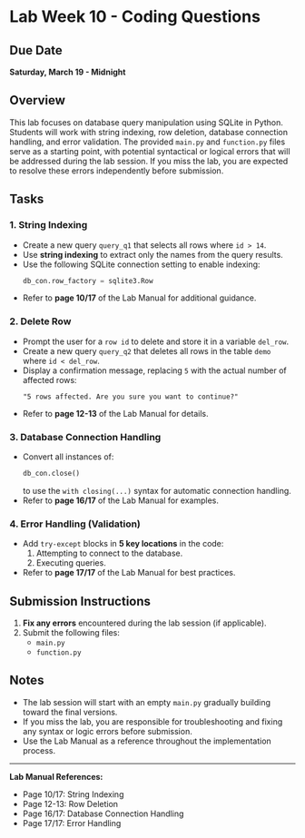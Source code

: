 # Lab Week 10 - Coding Questions

## Due Date
**Saturday, March 19 - Midnight**

## Overview
This lab focuses on database query manipulation using SQLite in Python. Students will work with string indexing, row deletion, database connection handling, and error validation. The provided `main.py` and `function.py` files serve as a starting point, with potential syntactical or logical errors that will be addressed during the lab session. If you miss the lab, you are expected to resolve these errors independently before submission.

## Tasks

### 1. String Indexing
- Create a new query `query_q1` that selects all rows where `id > 14`.
- Use **string indexing** to extract only the names from the query results.
- Use the following SQLite connection setting to enable indexing:
  ```python
  db_con.row_factory = sqlite3.Row
  ```
- Refer to **page 10/17** of the Lab Manual for additional guidance.

### 2. Delete Row
- Prompt the user for a `row id` to delete and store it in a variable `del_row`.
- Create a new query `query_q2` that deletes all rows in the table `demo` where `id < del_row`.
- Display a confirmation message, replacing `5` with the actual number of affected rows:
  ```
  "5 rows affected. Are you sure you want to continue?"
  ```
- Refer to **page 12-13** of the Lab Manual for details.

### 3. Database Connection Handling
- Convert all instances of:
  ```python
  db_con.close()
  ```
  to use the `with closing(...)` syntax for automatic connection handling.
- Refer to **page 16/17** of the Lab Manual for examples.

### 4. Error Handling (Validation)
- Add `try-except` blocks in **5 key locations** in the code:
  1. Attempting to connect to the database.
  2. Executing queries.
- Refer to **page 17/17** of the Lab Manual for best practices.

## Submission Instructions
1. **Fix any errors** encountered during the lab session (if applicable).
2. Submit the following files:
   - `main.py`
   - `function.py`

## Notes
- The lab session will start with an empty `main.py` gradually building toward the final versions.
- If you miss the lab, you are responsible for troubleshooting and fixing any syntax or logic errors before submission.
- Use the Lab Manual as a reference throughout the implementation process.

---
**Lab Manual References:**
- Page 10/17: String Indexing
- Page 12-13: Row Deletion
- Page 16/17: Database Connection Handling
- Page 17/17: Error Handling
